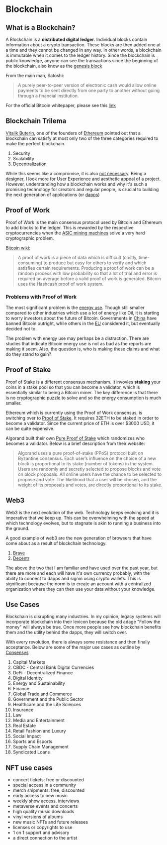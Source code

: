 # Blockchain

## What is a Blockchain?

A Blockchain is a **distributed digital ledger**.  Individual blocks contain information about a crypto transaction.  These blocks are then added one at a time and they cannot be changed in any way.  In other words, a blockchain is immutable when it comes to the ledger history.  Since the blockchain is public knowledge, anyone can see the transactions since the beginning of the blockchain, also know as the [genesis block](https://en.bitcoin.it/wiki/Genesis_block)

From the main man, Satoshi: 

>A purely peer-to-peer version of electronic cash would allow online payments to be sent directly from one party to another without going through a financial institution.

For the official Bitcoin whitepaper, please see this [link](https://bitcoinwhitepaper.co/)

## Blockchain Trilema

[Vitalik Buterin](https://en.wikipedia.org/wiki/Vitalik_Buterin), one of the founders of [Ethereum](https://ethereum.org/en/) pointed out that a blockchain can satisfy at most only two of the three categories required to make the perfect blockchain. 

1. Security
2. Scalability
3. Decentralization

While this seems like a compromise, it is also [not necessary](https://www.algorand.com/resources/blog/silvio-micali-lex-fridman-algorand-and-the-blockchain-trilemma).  Being a designer, I look more for User Experience and aesthetic appeal of a project.  However, understanding how a blockchain works and why it's such a promising technology for creators and regular people, is crucial to building the next generation of applications (or [dapps](https://ethereum.org/en/developers/docs/dapps/))

## Proof of Work

Proof of Work is the main consensus protocol used by Bitcoin and Ethereum to add blocks to the ledger.  This is rewarded by the respective cryptocurrencies when the [ASIC mining machines](https://www.newegg.com/p/pl?d=bitcoin+asic) solve a very hard cryptographic problem. 

[Bitcoin wiki:](https://en.bitcoin.it/wiki/Proof_of_work)

>A proof of work is a piece of data which is difficult (costly, time-consuming) to produce but easy for others to verify and which satisfies certain requirements. Producing a proof of work can be a random process with low probability so that a lot of trial and error is required on average before a valid proof of work is generated. Bitcoin uses the Hashcash proof of work system.

### Problems with Proof of Work
The most significant problem is the [energy use](https://www.forbes.com/advisor/investing/bitcoins-energy-usage-explained/).  Though still smaller compared to other industries which use a lot of energy like Oil, it is starting to worry investors about the future of Bitcoin.  Governments in [China](https://www.bbc.com/news/technology-58678907) have banned Bitcoin outright, while others in the [EU](https://news.bitcoin.com/eu-parliament-committee-votes-against-proof-of-work-ban-supports-alternative-amendment-on-crypto-assets/) considered it, but eventually decided not to.

The problem with energy use may perhaps be a distraction.  There are studies that indicate Bitcoin energy use is not as bad as the reports are making it seem.  Also, the question is, who is making these claims and what do they stand to gain?

## Proof of Stake

Proof of Stake is a different consensus mechanism.  It invovles **staking** your coins in a stake pool so that you can become a validator, which is essentially similar to being a Bitcoin miner.  The key difference is that there is no cryptographic puzzle to solve and so the energy consumption is much smaller.  

Ethereum which is currently using the Proof of Work consensus, is switching over to [Proof of Stake](https://ethereum.org/en/developers/docs/consensus-mechanisms/pos/). It requires 32ETH to be staked in order to become a validator.  Since the current price of ETH is over $3000 USD, it can be quite expensive.

Algorand built their own [Pure Proof of Stake](https://www.algorand.com/technology/pure-proof-of-stake) which randomizes who becomes a validator.  Below is a brief description from their website:

>Algorand uses a pure proof-of-stake (PPoS) protocol built on Byzantine consensus. Each user’s influence on the choice of a new block is proportional to its stake (number of tokens) in the system. Users are randomly and secretly selected to propose blocks and vote on block proposals. All online users have the chance to be selected to propose and vote. The likelihood that a user will be chosen, and the weight of its proposals and votes, are directly proportional to its stake.

## Web3

Web3 is the next evolution of the web.  Technology keeps evolving and it is imperative that we keep up.  This can be overwhelming with the speed at which technology evolves, but to stagnate is akin to running a business into the ground.  

A good example of web3 are the new generation of browsers that have come about as a result of blockchain technology. 

1. [Brave](https://brave.com/)
2. [Decentr](https://decentr.net/)

The above the two that I am familiar and have used over the past year, but there are more and each will have it's own currency probably, with the ability to connect to dapps and signin using crypto wallets.  This is significant because the norm is to create an account with a centralized organization where they can then use your data without your knowledge.  

## Use Cases

Blockchain is disrupting many industries.  In my opinion, legacy systems will incorporate blockchain into their lexicon because the old adage "Follow the money" will always be true.  Once more people see how blockchain benefits them and the utility behind the dapps, they will switch over.  

With every revolution, there is always some resistance and then finally acceptance.  Below are some of the major use cases as outline by [Consensys](https://consensys.net/blockchain-use-cases/)

1. Capital Markets
2. CBDC - Central Bank Digital Currencies
3. DeFi - Decentralized Finance
4. Digital Identity
5. Energy and Sustainability
6. Finance
7. Global Trade and Commerce
8. Government and the Public Sector
9. Healthcare and the Life Sciences
10. Insurance
11. Law
12. Media and Entertainment
13. Real Estate
14. Retail Fashion and Luxury
15. Social Impact
16. Sports and Esports
17. Supply Chain Management
18. Syndicated Loans

## NFT use cases

- concert tickets: free or discounted
- special access in a community
- merch shipments: free, discounted
- early access to new music
- weekly show access, interviews
- metaverse events and concerts
- high quality music downloads
- vinyl versions of albums
- new music NFTs and future releases
- licenses or copyrights to use
- 1 on 1 support and advisory
- a direct connection to the artist